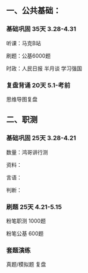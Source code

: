 ## 一、公共基础：

### 基础巩固 35天 3.28-4.31

听课：马克B站

刷题：公基6000题 

时政：人民日报 半月谈 学习强国

### 复盘背诵 20天 5.1-考前

思维导图复盘

## 二、职测

### 基础巩固 25天 3.28-4.21

数量：鸿哥讲行测

资料：

言语：

判断：

### 刷题 25天 4.21-5.15

粉笔职测 1000题

粉笔公基 600题

### 套题演练

真题/模拟题 复盘

